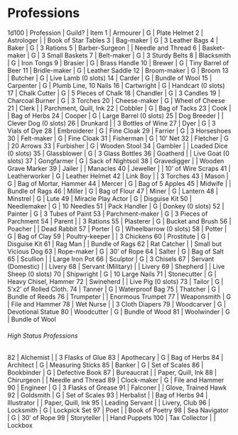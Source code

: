 # Professions

1d100 | Profession | Guild? | Item
1 | Armourer | G | Plate Helmet
2 | Astrologer | | Book of Star Tables
3 | Bag-maker | G | 3 Leather Bags
4 | Baker | G | 3 Rations
5 | Barber-Surgeon | | Needle and Thread
6 | Basket-maker | G | 3 Small Baskets
7 | Belt-maker | G | 3 Sturdy Belts
8 | Blacksmith | G | Iron Tongs
9 | Brasier | G | Brass Handle
10 | Brewer | G | Tiny Barrel of Beer
11 | Bridle-maker | G | Leather Saddle
12 | Broom-maker | G | Broom
13 | Butcher | G | Live Lamb (0 slots)
14 | Carder | G | Bundle of Wool
15 | Carpenter | G | Plumb Line, 10 Nails
16 | Cartwright | G | Handcart (0 slots)
17 | Chalk Cutter | G | 5 Pieces of Chalk
18 | Chandler | G | 3 Candles
19 | Charcoal Burner | G | 3 Torches
20 | Cheese-maker | G | Wheel of Cheese
21 | Clerk | | Parchment, Quill, Ink
22 | Cobbler | G | Bag of Tacks
23 | Cook | | Bag of Herbs
24 | Cooper | G | Large Barrel (0 slots)
25 | Dog Breeder | | Clever Dog (0 slots)
26 | Drunkard | | 3 Bottles of Wine
27 | Dyer | G | 3 Vials of Dye
28 | Embroiderer | G | Fine Cloak
29 | Farrier | G | 3 Horseshoes
30 | Felt-maker | G | Fine Cloak
31 | Fisherman | G | 10’ Net
32 | Fletcher | G | 20 Arrows
33 | Furbisher | G | Wooden Stool
34 | Gambler | | Loaded Dice (0 slots)
35 | Glassblower | G | 3 Glass Bottles
36 | Goatherd | | Live Goat (0 slots)
37 | Gongfarmer | G | Sack of Nightsoil
38 | Gravedigger | | Wooden Grave Marker
39 | Jailer | | Manacles
40 | Jeweller | | 10’ of Wire Scraps
41 | Leatherworker | G | Leather Helmet
42 | Link Boy | | 3 Torches
43 | Mason | G | Bag of Mortar, Hammer
44 | Mercer | G | Bag of 5 Apples
45 | Midwife | | Bundle of Rags
46 | Miller | G | Bag of Flour
47 | Miner | G | Lantern
48 | Minstrel | G | Lute
49 | Miracle Play Actor | G | Disguise Kit
50 | Needlemaker | G | 10 Needles
51 | Pack Handler | G | Donkey (0 slots)
52 | Painter | G | 3 Tubes of Paint
53 | Parchment-maker | G | 3 Pieces of Parchment
54 | Parent | | 3 Rations
55 | Plasterer | G | Bucket and Brush
56 | Poacher | | Dead Rabbit
57 | Porter | G | Wheelbarrow (0 slots)
58 | Potter | G | Bag of Clay
59 | Poultry-keeper | | 3 Chickens
60 | Prostitute | G | Disguise Kit
61 | Rag Man | | Bundle of Rags
62 | Rat Catcher | | Small but Vicious Dog
63 | Rope-maker | G | 30’ of Rope
64 | Salter | G | Bag of Salt
65 | Scullion | | Large Iron Pot
66 | Sculptor | G | 3 Chisels
67 | Servant (Domestic) | | Livery
68 | Servant (Military) | | Livery
69 | Shepherd | | Live Sheep (0 slots)
70 | Shipwright | G | 10 Large Nails
71 | Stonecutter | G | Heavy Chisel, Hammer
72 | Swineherd | | Live Pig (0 slots)
73 | Tailor | G | 5’x2’ of Rolled Cloth.
74 | Tanner | G | Waterproof Bag
75 | Thatcher | G | Bundle of Reeds
76 | Trumpeter | | Enormous Trumpet
77 | Weaponsmith | G | File and Hammer
78 | Wet Nurse | | 3 Cloth Diapers
79 | Woodcarver | G | Devotional Statue
80 | Woodcutter | G | Bundle of Wood
81 | Woolwinder | G | Bundle of Wool

###### High Status Professions

82 | Alchemist | | 3 Flasks of Glue
83 | Apothecary | G | Bag of Herbs
84 | Architect | G | Measuring Sticks
85 | Banker | G | Set of Scales
86 | Bookbinder | G | Defective Book
87 | Bureaucrat | | Paper, Quill, Ink
88 | Chirurgeon | | Needle and Thread
89 | Clock-maker | G | File and Hammer
90 | Engineer | G | 3 Flasks of Grease
91 | Falconer | | Glove, Trained Hawk
92 | Goldsmith | G | Set of Scales
93 | Herbalist | | Bag of Herbs
94 | Illustrator | | Paper, Quill, Ink
95 | Leading Servant | | Livery, Club
96 | Locksmith | G | Lockpick Set
97 | Poet | | Book of Poetry
98 | Sea Navigator | G | 30’ of Rope
99 | Storyteller | | Hand Puppets
100 | Tax Collector | | Lockbox
